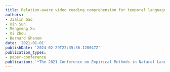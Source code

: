 ```yaml
---
title: Relation-aware video reading comprehension for temporal language grounding
authors:
- Jialin Gao
- Xin Sun
- Mengmeng Xu
- Xi Zhou
- Bernard Ghanem
date: '2021-01-01'
publishDate: '2024-02-29T22:35:36.128047Z'
publication_types:
- paper-conference
publication: '*The 2021 Conference on Empirical Methods in Natural Language Processing*'
---
```

